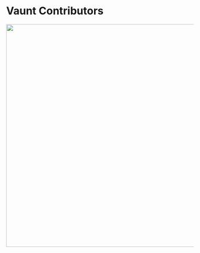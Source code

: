 # Vaunt Contributors 
<p>
  <img src="https://api.vaunt.dev/v1/github/entities/VauntDev/contributors?format=svg&limit=15" width="600" height"250" />
</p>
